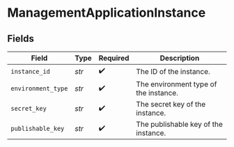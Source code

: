 # ManagementApplicationInstance


## Fields

| Field                                 | Type                                  | Required                              | Description                           |
| ------------------------------------- | ------------------------------------- | ------------------------------------- | ------------------------------------- |
| `instance_id`                         | *str*                                 | :heavy_check_mark:                    | The ID of the instance.               |
| `environment_type`                    | *str*                                 | :heavy_check_mark:                    | The environment type of the instance. |
| `secret_key`                          | *str*                                 | :heavy_check_mark:                    | The secret key of the instance.       |
| `publishable_key`                     | *str*                                 | :heavy_check_mark:                    | The publishable key of the instance.  |